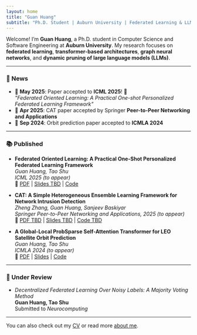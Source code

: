 ```yaml
---
layout: home
title: "Guan Huang"
subtitle: "Ph.D. Student | Auburn University | Federated Learning & LLM Optimization"
---
```


Welcome! I’m **Guan Huang**, a Ph.D. student in Computer Science and Software Engineering at **Auburn University**. My research focuses on **federated learning**, **transformer-based architectures**, **graph neural networks**, and **dynamic pruning of large language models (LLMs)**.

---

### 📰 News

- 📌 **May 2025**: Paper accepted to **ICML 2025**! 🎉  
  _"Federated Oriented Learning: A Practical One-shot Personalized Federated Learning Framework"_
- 📌 **Apr 2025**: CAT paper accepted by Springer **Peer-to-Peer Networking and Applications**
- 📌 **Sep 2024**: Orbit prediction paper accepted to **ICMLA 2024**

---

### 📚 Published

- **Federated Oriented Learning: A Practical One-Shot Personalized Federated Learning Framework**  
  *Guan Huang, Tao Shu*  
  _ICML 2025 (to appear)_  
  🔗 [PDF](/assets/publications/icml2025_fol.pdf) | [Slides TBD](/assets/slides/cat_presentation.pdf) | [Code](https://github.com/guanhuang-rs/code/fol.zip)

- **CAT: A Simple Heterogeneous Ensemble Learning Framework for Network Intrusion Detection**  
  *Zheng Zhang, Guan Huang, Sanjeev Baskiyar*  
  _Springer Peer-to-Peer Networking and Applications, 2025 (to appear)_  
  🔗 [PDF TBD](/assets/publications/cat_ppna2025.pdf) | [Slides TBD](/assets/slides/cat_presentation.pdf) | [Code TBD](https://github.com/guanhuang-rs/cat-nid)

- **A Global-Local ProbSparse Self-Attention Transformer for LEO Satellite Orbit Prediction**  
  *Guan Huang, Tao Shu*  
  _ICMLA 2024 (to appear)_  
  🔗 [PDF](/assets/publications/GLO.pdf) | [Slides](/assets/slides/glopre.pptx) | [Code](https://app.box.com/s/jyc52jl6raw2n216pnrwht5aakl45juh)

---

### 📝 Under Review

- *Decentralized Federated Learning Over Noisy Labels: A Majority Voting Method*  
  **Guan Huang, Tao Shu**  
  Submitted to _Neurocomputing_

---

You can also check out my [CV](/cv/) or read more [about me](/aboutme/).
